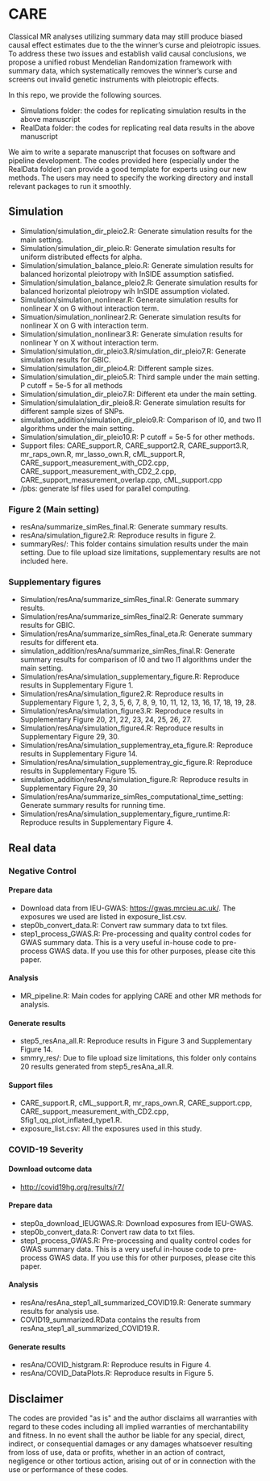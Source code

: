 # CARE

Classical MR analyses utilizing summary data may still produce biased causal effect estimates due to the the winner’s curse and pleiotropic issues. To address these two issues and establish valid causal conclusions, we propose a unified robust Mendelian Randomization framework with summary data, which systematically removes the winner’s curse and screens out invalid genetic instruments
with pleiotropic effects. 

In this repo, we provide the following sources.

- Simulations folder: the codes for replicating simulation results in the above manuscript
- RealData folder: the codes for replicating real data results in the above manuscript

We aim to write a separate manuscript that focuses on software and pipeline development. The codes provided here (especially under the RealData folder) can provide a good template for experts using our new methods. The users may need to specify the working directory and install relevant packages to run it smoothly.



## Simulation
- Simulation/simulation_dir_pleio2.R: Generate simulation results for the main setting.
- Simulation/simulation_dir_pleio.R: Generate simulation results for uniform distributed effects for alpha.
- Simulation/simulation_balance_pleio.R: Generate simulation results for balanced horizontal pleiotropy with InSIDE assumption satisfied.
- Simulation/simulation_balance_pleio2.R: Generate simulation results for balanced horizontal pleiotropy wih InSIDE assumption violated.
- Simulation/simulation_nonlinear.R: Generate simulation results for nonlinear X on G without interaction term. 
- Simuation/simulation_nonlinear2.R: Generate simulation results for nonlinear X on G with interaction term. 
- Simulation/simulation_nonlinear3.R: Generate simulation results for nonlinear Y on X without interaction term.
- Simulation/simulation_dir_pleio3.R/simulation_dir_pleio7.R: Generate simulation results for GBIC.
- Simulation/simulation_dir_pleio4.R: Different sample sizes.
- Simulation/simulation_dir_pleio5.R: Third sample under the main setting. P cutoff = 5e-5 for all methods
- Simulation/simulation_dir_pleio7.R: Different eta under the main setting.
- Simulation/simulalation_dir_pleio8.R: Generate simulation results for different sample sizes of SNPs.
- simulation_addition/simulation_dir_pleio9.R: Comparison of l0, and two l1 algorithms under the main setting.
- Simulation/simulation_dir_pleio10.R: P cutoff = 5e-5 for other methods.
- Support files: CARE_support.R, CARE_support2.R, CARE_support3.R, mr_raps_own.R, mr_lasso_own.R, cML_support.R, CARE_support_measurement_with_CD2.cpp, CARE_support_measurement_with_CD2_2.cpp, CARE_support_measurement_overlap.cpp, cML_support.cpp
- /pbs: generate lsf files used for parallel computing.

### Figure 2 (Main setting)
- resAna/summarize_simRes_final.R: Generate summary results.
- resAna/simulation_figure2.R: Reproduce results in figure 2.
- summaryRes/: This folder contains simulation results under the main setting. Due to file upload size limitations, supplementary results are not included here.

### Supplementary figures

- Simulation/resAna/summarize_simRes_final.R: Generate summary results.
- Simulation/resAna/summarize_simRes_final2.R: Generate summary results for GBIC.
- Simulation/resAna/summarize_simRes_final_eta.R: Generate summary results for different eta.
- simulation_addition/resAna/summarize_simRes_final.R: Generate summary results for comparison of l0 and two l1 algorithms under the main setting.
- Simulation/resAna/simulation_supplementary_figure.R: Reproduce results in Supplementary Figure 1.
- Simulation/resAna/simulation_figure2.R: Reproduce results in Supplementary Figure 1, 2, 3, 5, 6, 7, 8, 9, 10, 11, 12, 13, 16, 17, 18, 19, 28.
- Simulation/resAna/simulation_figure3.R: Reproduce results in Supplementary Figure 20, 21, 22, 23, 24, 25, 26, 27.
- Simulation/resAna/simulation_figure4.R: Reproduce results in Supplementary Figure 29, 30.
- Simulation/resAna/simulation_supplementray_eta_figure.R: Reproduce results in Supplementary Figure 14.
- Simulation/resAna/simulation_supplementray_gic_figure.R: Reproduce results in Supplementary Figure 15.
- simulation_addition/resAna/simulation_figure.R: Reproduce results in Supplementary Figure 29, 30
- Simulation/resAna/summarize_simRes_computational_time_setting: Generate summary results for running time.
- Simulation/resAna/simulation_supplementary_figure_runtime.R: Reproduce results in Supplementary Figure 4.



## Real data 
### Negative Control

#### Prepare data

- Download data from IEU-GWAS: https://gwas.mrcieu.ac.uk/. The exposures we used are listed in exposure_list.csv.
- step0b_convert_data.R: Convert raw summary data to txt files.
- step1_process_GWAS.R: Pre-processing and quality control codes for GWAS summary data. This is a very useful in-house code to pre-process GWAS data. If you use this for other purposes, please cite this paper.

#### Analysis 

- MR_pipeline.R: Main codes for applying CARE and other MR methods for analysis.

#### Generate results

- step5_resAna_all.R: Reproduce results in Figure 3 and Supplementary Figure 14.
- smmry_res/: Due to file upload size limitations, this folder only contains 20 results generated from step5_resAna_all.R.

#### Support files

- CARE_support.R, cML_support.R, mr_raps_own.R, CARE_support.cpp, CARE_support_measurement_with_CD2.cpp, Sfig1_qq_plot_inflated_type1.R.
- exposure_list.csv: All the exposures used in this study.

### COVID-19 Severity

#### Download outcome data
- http://covid19hg.org/results/r7/

#### Prepare data
- step0a_download_IEUGWAS.R: Download exposures from IEU-GWAS.
- step0b_convert_data.R: Convert raw data to txt files.
- step1_process_GWAS.R: Pre-processing and quality control codes for GWAS summary data. This is a very useful in-house code to pre-process GWAS data. If you use this for other purposes, please cite this paper.

#### Analysis
- resAna/resAna_step1_all_summarized_COVID19.R: Generate summary results for analysis use.
- COVID19_summarized.RData contains the results from resAna_step1_all_summarized_COVID19.R.

#### Generate results
- resAna/COVID_histgram.R: Reproduce results in Figure 4.
- resAna/COVID_DataPlots.R: Reproduce results in Figure 5.

## Disclaimer

The codes are provided "as is" and the author disclaims all warranties with regard to these codes including all implied warranties of merchantability and fitness. In no event shall the author be liable for any special, direct, indirect, or consequential damages or any damages whatsoever resulting from loss of use, data or profits, whether in an action of contract, negligence or other tortious action, arising out of or in connection with the use or performance of these codes. 

